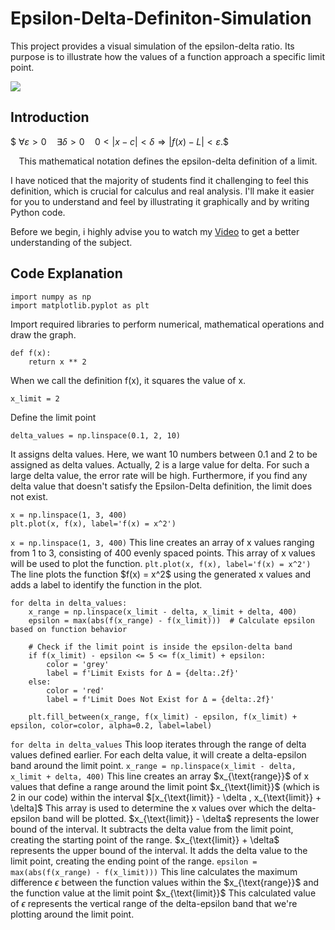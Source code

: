 # Epsilon-Delta-Definiton-Simulation
This project provides a visual simulation of the epsilon-delta ratio. Its purpose is to illustrate how the values of a function approach a specific limit point. 

![](https://github.com/farukalpay/Epsilon-Delta-Ratio-Simulation/blob/main/image.png)

Introduction
---
$$\
\forall \varepsilon > 0 \quad \exists \delta > 0 \quad 0 < |x - c| < \delta \Rightarrow |f(x) - L| < \varepsilon.
\$$

<p align="middle" width="100%">
This mathematical notation defines the epsilon-delta definition of a limit.
</p>

I have noticed that the majority of students find it challenging to feel this definition, which is crucial for calculus and real analysis. I'll make it easier for you to understand and feel by illustrating it graphically and by writing Python code.

Before we begin, i highly advise you to watch my [Video](https://www.youtube.com/watch?v=qa1pWVE8L0I) to get a better understanding of the subject.

Code Explanation
---

```
import numpy as np
import matplotlib.pyplot as plt
```
Import required libraries to perform numerical, mathematical operations and draw the graph.

```
def f(x):
    return x ** 2
```
When we call the definition f(x), it squares the value of x.

```
x_limit = 2
```
Define the limit point

```
delta_values = np.linspace(0.1, 2, 10)
```
It assigns delta values. Here, we want 10 numbers between 0.1 and 2 to be assigned as delta values. Actually, 2 is a large value for delta. For such a large delta value, the error rate will be high. Furthermore, if you find any delta value that doesn't satisfy the Epsilon-Delta definition, the limit does not exist.

```
x = np.linspace(1, 3, 400)
plt.plot(x, f(x), label='f(x) = x^2')
```
`x = np.linspace(1, 3, 400)` This line creates an array of x values ranging from 1 to 3, consisting of 400 evenly spaced points. This array of x values will be used to plot the function. `plt.plot(x, f(x), label='f(x) = x^2')` The line plots the function $f(x) = x^2\$ using the generated x values and adds a label to identify the function in the plot.

```
for delta in delta_values:
    x_range = np.linspace(x_limit - delta, x_limit + delta, 400)
    epsilon = max(abs(f(x_range) - f(x_limit)))  # Calculate epsilon based on function behavior
    
    # Check if the limit point is inside the epsilon-delta band
    if f(x_limit) - epsilon <= 5 <= f(x_limit) + epsilon:
        color = 'grey'
        label = f'Limit Exists for Δ = {delta:.2f}'
    else:
        color = 'red'
        label = f'Limit Does Not Exist for Δ = {delta:.2f}'
    
    plt.fill_between(x_range, f(x_limit) - epsilon, f(x_limit) + epsilon, color=color, alpha=0.2, label=label)
```
`for delta in delta_values` This loop iterates through the range of delta values defined earlier. For each delta value, it will create a delta-epsilon band around the limit point. `x_range = np.linspace(x_limit - delta, x_limit + delta, 400)` This line creates an array $x_{\text{range}}\$ of x values that define a range around the limit point $x_{\text{limit}}\$ (which is 2 in our code) within the interval $\[x_{\text{limit}} - \delta  ,  x_{\text{limit}} + \delta]\$ This array is used to determine the x values over which the delta-epsilon band will be plotted. $x_{\text{limit}} - \delta\$ represents the lower bound of the interval. It subtracts the delta value from the limit point, creating the starting point of the range. $x_{\text{limit}} + \delta\$ represents the upper bound of the interval. It adds the delta value to the limit point, creating the ending point of the range. `epsilon = max(abs(f(x_range) - f(x_limit)))` This line calculates the maximum difference $\epsilon$ between the function values within the $x_{\text{range}}\$ and the function value at the limit point $x_{\text{limit}}\$ This calculated value of $\epsilon$ represents the vertical range of the delta-epsilon band that we're plotting around the limit point.
